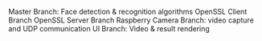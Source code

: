 Master Branch: Face detection & recognition algorithms
OpenSSL Client Branch
OpenSSL Server Branch
Raspberry Camera Branch: video capture and UDP communication 
UI Branch: Video & result rendering
